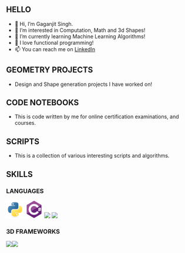 ## HELLO

- 👋 Hi, I’m Gaganjit Singh.
- 👀 I’m interested in Computation, Math and 3d Shapes!
- 🌱 I’m currently learning Machine Learning Algorithms!
- 💞️ I love functional programming!
- 📫 You can reach me on [LinkedIn](https://www.linkedin.com/in/gaganjit-singh-9a9b0814)


<!---
gasingh/gasingh is a ✨ special ✨ repository because its `README.md` (this file) appears on your GitHub profile.
You can click the Preview link to take a look at your changes.
--->

## GEOMETRY PROJECTS

- Design and Shape generation projects I have worked on!

## CODE NOTEBOOKS

- This is code written by me for online certification examinations, and courses.

## SCRIPTS

- This is a collection of various interesting scripts and algorithms.

## SKILLS

### LANGUAGES
<img src="https://raw.githubusercontent.com/devicons/devicon/master/icons/python/python-original.svg" width="48"> <img src="https://raw.githubusercontent.com/devicons/devicon/master/icons/csharp/csharp-original.svg" width="48">
<img src= "https://styles.redditmedia.com/t5_2rs9m/styles/communityIcon_obszzg8ln9u31.png" width= 52>
<img src= "https://i.ytimg.com/vi/On42TxTGrpk/maxresdefault.jpg" width = 80 >

### 3D FRAMEWORKS
<img src= "https://cdn.sprutcam.com/wp-content/uploads/2019/09/Rhinoceros.svg" width=80><img src= "https://edu.3ds.com/sites/default/files/2016-03/3DS_CATIA-V5_icon_512.jpg" width =80>






